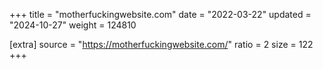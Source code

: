+++
title = "motherfuckingwebsite.com"
date = "2022-03-22"
updated = "2024-10-27"
weight = 124810

[extra]
source = "https://motherfuckingwebsite.com/"
ratio = 2
size = 122
+++
